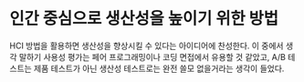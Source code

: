 # 인간 중심으로 생산성을 높이기 위한 방법

HCI 방법을 활용하면 생산성을 향상시킬 수 있다는 아이디어에 찬성한다.
이 중에서 생각 말하기 사용성 평가는 페어 프로그래밍이나 코딩 면접에서 유용할 것 같았고, A/B 테스트는 제품 테스트가 아닌 생산성 테스트로는 완전 쓸모 없을거라는 생각이 들었다.
